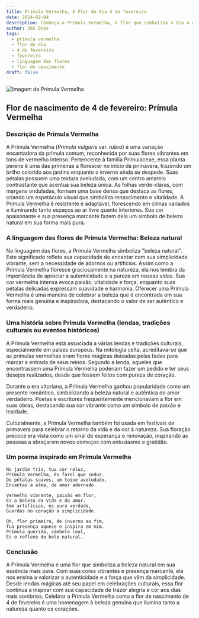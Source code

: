 ```yaml
---
title: Prímula Vermelha, A Flor do Dia 4 de fevereiro
date: 2024-02-04
description: Conheça o Prímula Vermelha, a flor que simboliza o dia 4 de fevereiro e seu significado 'Beleza natural'. Explore a beleza e o simbolismo desta flor encantadora.
author: 365 Dias
tags:
  - prímula vermelha
  - flor do dia
  - 4 de fevereiro
  - fevereiro
  - linguagem das flores
  - flor do nascimento
draft: false
---
```


![Imagem de Prímula Vermelha](https://cdn.pixabay.com/photo/2017/02/05/17/06/flower-2040617_640.jpg#center)


## Flor de nascimento de 4 de fevereiro: Prímula Vermelha

### Descrição de Prímula Vermelha

A Prímula Vermelha (_Primula vulgaris_ var. _rubra_) é uma variação encantadora da prímula comum, reconhecida por suas flores vibrantes em tons de vermelho intenso. Pertencente à família Primulaceae, essa planta perene é uma das primeiras a florescer no início da primavera, trazendo um brilho colorido aos jardins enquanto o inverno ainda se despede. Suas pétalas possuem uma textura aveludada, com um centro amarelo contrastante que acentua sua beleza única. As folhas verde-claras, com margens onduladas, formam uma base densa que destaca as flores, criando um espetáculo visual que simboliza renascimento e vitalidade. A Prímula Vermelha é resistente e adaptável, florescendo em climas variados e iluminando tanto espaços ao ar livre quanto interiores. Sua cor apaixonante e sua presença marcante fazem dela um símbolo de beleza natural em sua forma mais pura.

### A linguagem das flores de Prímula Vermelha: Beleza natural

Na linguagem das flores, a Prímula Vermelha simboliza "beleza natural". Este significado reflete sua capacidade de encantar com sua simplicidade vibrante, sem a necessidade de adornos ou artifícios. Assim como a Prímula Vermelha floresce graciosamente na natureza, ela nos lembra da importância de apreciar a autenticidade e a pureza em nossas vidas. Sua cor vermelha intensa evoca paixão, vitalidade e força, enquanto suas pétalas delicadas expressam suavidade e harmonia. Oferecer uma Prímula Vermelha é uma maneira de celebrar a beleza que é encontrada em sua forma mais genuína e inspiradora, destacando o valor de ser autêntico e verdadeiro.

### Uma história sobre Prímula Vermelha (lendas, tradições culturais ou eventos históricos)

A Prímula Vermelha está associada a várias lendas e tradições culturais, especialmente em países europeus. Na mitologia celta, acreditava-se que as prímulas vermelhas eram flores mágicas deixadas pelas fadas para marcar a entrada de seus reinos. Segundo a lenda, aqueles que encontrassem uma Prímula Vermelha poderiam fazer um pedido e ter seus desejos realizados, desde que fossem feitos com pureza de coração.

Durante a era vitoriana, a Prímula Vermelha ganhou popularidade como um presente romântico, simbolizando a beleza natural e autêntica do amor verdadeiro. Poetas e escritores frequentemente mencionavam a flor em suas obras, destacando sua cor vibrante como um símbolo de paixão e lealdade.

Culturalmente, a Prímula Vermelha também foi usada em festivais de primavera para celebrar o retorno da vida e da cor à natureza. Sua floração precoce era vista como um sinal de esperança e renovação, inspirando as pessoas a abraçarem novos começos com entusiasmo e gratidão.

### Um poema inspirado em Prímula Vermelha

```
No jardim frio, tua cor reluz,  
Prímula Vermelha, és farol que seduz.  
De pétalas suaves, um toque aveludado,  
Encantas a alma, de amor adornado.  

Vermelho vibrante, paixão em flor,  
És a beleza da vida e do amor.  
Sem artifícios, és pura verdade,  
Guardas no coração a simplicidade.  

Oh, flor primeira, de inverno ao fim,  
Tua presença aquece e inspira em mim.  
Prímula querida, símbolo leal,  
És o reflexo do belo natural.
```

### Conclusão

A Prímula Vermelha é uma flor que simboliza a beleza natural em sua essência mais pura. Com suas cores vibrantes e presença marcante, ela nos ensina a valorizar a autenticidade e a força que vêm da simplicidade. Desde lendas mágicas até seu papel em celebrações culturais, essa flor continua a inspirar com sua capacidade de trazer alegria e cor aos dias mais sombrios. Celebrar a Prímula Vermelha como a flor de nascimento de 4 de fevereiro é uma homenagem à beleza genuína que ilumina tanto a natureza quanto os corações.